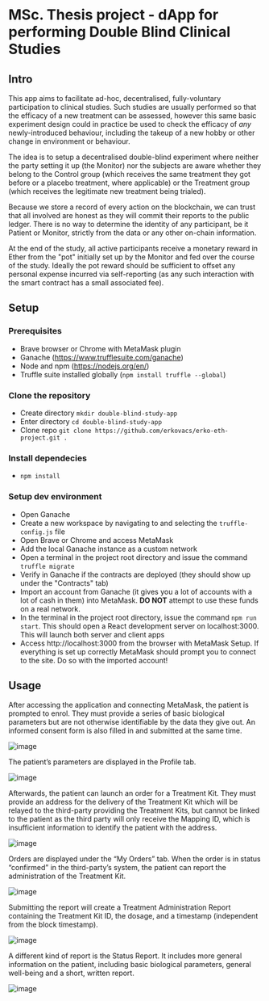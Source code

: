 # MSc. Thesis project - dApp for performing Double Blind Clinical Studies

## Intro

This app aims to facilitate ad-hoc, decentralised, fully-voluntary participation to clinical studies. Such studies are usually performed so that the efficacy of a new treatment can be assessed, however this same basic experiment design could in practice be used to check the efficacy of *any* newly-introduced behaviour, including the takeup of a new hobby or other change in environment or behaviour. 

The idea is to setup a decentralised double-blind experiment where neither the party setting it up (the Monitor) nor the subjects are aware whether they belong to the Control group (which receives the same treatment they got before or a placebo treatment, where applicable) or the Treatment group (which receives the legitimate new treatment being trialed).

Because we store a record of every action on the blockchain, we can trust that all involved are honest as they will commit their reports to the public ledger. There is no way to determine the identity of any participant, be it Patient or Monitor, strictly from the data or any other on-chain information. 

At the end of the study, all active participants receive a monetary reward in Ether from the "pot" initially set up by the Monitor and fed over the course of the study. Ideally the pot reward should be sufficient to offset any personal expense incurred via self-reporting (as any such interaction with the smart contract has a small associated fee).

## Setup 
### Prerequisites
- Brave browser or Chrome with MetaMask plugin
- Ganache (https://www.trufflesuite.com/ganache)
- Node and npm (https://nodejs.org/en/)
- Truffle suite installed globally (`npm install truffle --global`)

### Clone the repository
 - Create directory `mkdir double-blind-study-app`
 - Enter directory `cd double-blind-study-app`
 - Clone repo `git clone https://github.com/erkovacs/erko-eth-project.git .`

### Install dependecies
 - `npm install`

### Setup dev environment
 - Open Ganache
 - Create a new workspace by navigating to and selecting the `truffle-config.js` file
 - Open Brave or Chrome and access MetaMask
 - Add the local Ganache instance as a custom network
 - Open a terminal in the project root directory and issue the command `truffle migrate`
 - Verify in Ganache if the contracts are deployed (they should show up under the "Contracts" tab)
 - Import an account from Ganache (it gives you a lot of accounts with a lot of cash in them) into MetaMask. __DO NOT__ attempt to use these funds on a real network.
 - In the terminal in the project root directory, issue the command `npm run start`. This should open a React development server on localhost:3000. This will launch both server and client apps
 - Access http://localhost:3000 from the browser with MetaMask Setup. If everything is set up correctly MetaMask should prompt you to connect to the site. Do so with the imported account!

## Usage
After accessing the application and connecting MetaMask, the patient is prompted to enrol. They must provide a series of basic biological parameters but are not otherwise identifiable by the data they give out. An informed consent form is also filled in and submitted at the same time.

![image](https://user-images.githubusercontent.com/32717298/118352160-966ec480-b568-11eb-808d-9762b21de15f.png)

The patient’s parameters are displayed in the Profile tab.
 
 ![image](https://user-images.githubusercontent.com/32717298/118352170-a1c1f000-b568-11eb-871f-a240a0b913e5.png)
 
Afterwards, the patient can launch an order for a Treatment Kit. They must provide an address for the delivery of the Treatment Kit which will be relayed to the third-party providing the Treatment Kits, but cannot be linked to the patient as the third party will only receive the Mapping ID, which is insufficient information to identify the patient with the address.

![image](https://user-images.githubusercontent.com/32717298/118352178-a8506780-b568-11eb-95bb-1c26ac0d7964.png)

Orders are displayed under the “My Orders” tab. When the order is in status “confirmed” in the third-party’s system, the patient can report the administration of the Treatment Kit.

![image](https://user-images.githubusercontent.com/32717298/118352184-aededf00-b568-11eb-9639-1ab0d01a0789.png)

Submitting the report will create a Treatment Administration Report containing the Treatment Kit ID, the dosage, and a timestamp (independent from the block timestamp).

![image](https://user-images.githubusercontent.com/32717298/118352191-b56d5680-b568-11eb-9865-725f83bb1436.png)

A different kind of report is the Status Report. It includes more general information on the patient, including basic biological parameters, general well-being and a short, written report.

![image](https://user-images.githubusercontent.com/32717298/118352199-bbfbce00-b568-11eb-9508-a6f3ded4a464.png)
